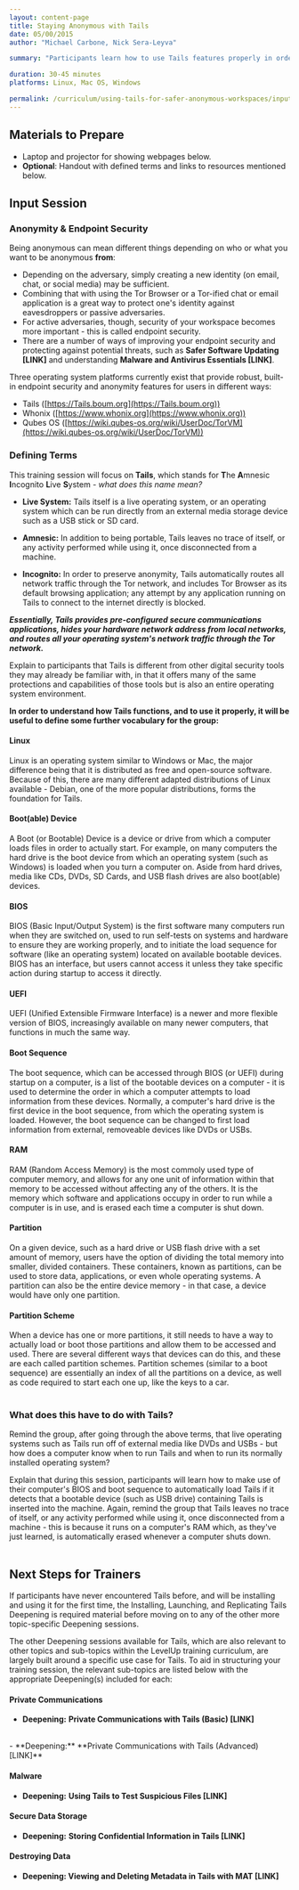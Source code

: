 ```yaml
---
layout: content-page
title: Staying Anonymous with Tails
date: 05/00/2015
author: "Michael Carbone, Nick Sera-Leyva"

summary: "Participants learn how to use Tails features properly in order to stay anonymous, beginning with the essential terminology of Tails, machine booting, and system partition schemes."

duration: 30-45 minutes
platforms: Linux, Mac OS, Windows

permalink: /curriculum/using-tails-for-safer-anonymous-workspaces/input/staying-anonymous-with-tails/
---
```

## Materials to Prepare ##

- Laptop and projector for showing webpages below.
- **Optional**: Handout with defined terms and links to resources mentioned below.

## Input Session ##

### Anonymity & Endpoint Security ###

Being anonymous can mean different things depending on who or what you want to be anonymous **from**:

- Depending on the adversary, simply creating a new identity (on email, chat, or social media) may be sufficient.
- Combining that with using the Tor Browser or a Tor-ified chat or email application is a great way to protect one's identity against eavesdroppers or passive adversaries.
- For active adversaries, though, security of your workspace becomes more important - this is called endpoint security.
- There are a number of ways of improving your endpoint security and protecting against potential threats, such as **Safer Software Updating [LINK]** and understanding **Malware and Antivirus Essentials [LINK]**.

Three operating system platforms currently exist that provide robust, built-in endpoint security and anonymity features for users in different ways:

- Tails ([https://Tails.boum.org](https://Tails.boum.org))
- Whonix ([https://www.whonix.org](https://www.whonix.org))
- Qubes OS ([https://wiki.qubes-os.org/wiki/UserDoc/TorVM](https://wiki.qubes-os.org/wiki/UserDoc/TorVM))

### Defining Terms ###

This training session will focus on **Tails**, which stands for **T**he **A**mnesic **I**ncognito **L**ive **S**ystem - *what does this name mean?*

- **Live System:** Tails itself is a live operating system, or an operating system which can be run directly from an external media storage device such as a USB stick or SD card.

- **Amnesic:** In addition to being portable, Tails leaves no trace of itself, or any activity performed while using it, once disconnected from a machine.

- **Incognito:** In order to preserve anonymity, Tails automatically routes all network traffic through the Tor network, and includes Tor Browser as its default browsing application; any attempt by any application running on Tails to connect to the internet directly is blocked.

***Essentially, Tails provides pre-configured secure communications applications, hides your hardware network address from local networks, and routes all your operating system's network traffic through the Tor network.***

Explain to participants that Tails is different from other digital security tools they may already be familiar with, in that it offers many of the same protections and capabilities of those tools but is also an entire operating system environment.

**In order to understand how Tails functions, and to use it properly, it will be useful to define some further vocabulary for the group:**

#### Linux ####
Linux is an operating system similar to Windows or Mac, the major difference being that it is distributed as free and open-source software. Because of this, there are many different adapted distributions of Linux available - Debian, one of the more popular distributions, forms the foundation for Tails.

#### Boot(able) Device ####
A Boot (or Bootable) Device is a device or drive from which a computer loads files in order to actually start. For example, on many computers the hard drive is the boot device from which an operating system (such as Windows) is loaded when you turn a computer on. Aside from hard drives, media like CDs, DVDs, SD Cards, and USB flash drives are also boot(able) devices.

#### BIOS ####
BIOS (Basic Input/Output System) is the first software many computers run when they are switched on, used to run self-tests on systems and hardware to ensure they are working properly, and to initiate the load sequence for software (like an operating system) located on available bootable devices. BIOS has an interface, but users cannot access it unless they take specific action during startup to access it directly.

#### UEFI ####
UEFI (Unified Extensible Firmware Interface) is a newer and more flexible version of BIOS, increasingly available on many newer computers, that functions in much the same way.

#### Boot Sequence ####
The boot sequence, which can be accessed through BIOS (or UEFI) during startup on a computer, is a list of the bootable devices on a computer - it is used to determine the order in which a computer attempts to load information from these devices. Normally, a computer's hard drive is the first device in the boot sequence, from which the operating system is loaded. However, the boot sequence can be changed to first load information from external, removeable devices like DVDs or USBs.

#### RAM ####
RAM (Random Access Memory) is the most commoly used type of computer memory, and allows for any one unit of information within that memory to be accessed without affecting any of the others. It is the memory which software and applications occupy in order to run while a computer is in use, and is erased each time a computer is shut down.

#### Partition ####
On a given device, such as a hard drive or USB flash drive with a set amount of memory, users have the option of dividing the total memory into smaller, divided containers. These containers, known as partitions, can be used to store data, applications, or even whole operating systems. A partition can also be the entire device memory - in that case, a device would have only one partition.

#### Partition Scheme ####
When a device has one or more partitions, it still needs to have a way to actually load or boot those partitions and allow them to be accessed and used. There are several different ways that devices can do this, and these are each called partition schemes. Partition schemes (similar to a boot sequence) are essentially an index of all the partitions on a device, as well as code required to start each one up, like the keys to a car.
<br><br>

### What does this have to do with Tails? ###
Remind the group, after going through the above terms, that live operating systems such as Tails run off of external media like DVDs and USBs - but how does a computer know when to run Tails and when to run its normally installed operating system?

Explain that during this session, participants will learn how to make use of their computer's BIOS and boot sequence to automatically load Tails if it detects that a bootable device (such as USB drive) containing Tails is inserted into the machine. Again, remind the group that Tails leaves no trace of itself, or any activity performed while using it, once disconnected from a machine - this is because it runs on a computer's RAM which, as they've just learned, is automatically erased whenever a computer shuts down.
<br><br>

## Next Steps for Trainers ##

If participants have never encountered Tails before, and will be installing and using it for the first time, the Installing, Launching, and Replicating Tails Deepening is required material before moving on to any of the other more topic-specific Deepening sessions.

The other Deepening sessions available for Tails, which are also relevant to other topics and sub-topics within the LevelUp training curriculum, are largely built around a specific use case for Tails. To aid in structuring your training session, the relevant sub-topics are listed below with the appropriate Deepening(s) included for each:

#### Private Communications ####

- **Deepening:** **Private Communications with Tails (Basic) [LINK]**
<br>
- **Deepening:** **Private Communications with Tails (Advanced) [LINK]**

#### Malware ####

- **Deepening:** **Using Tails to Test Suspicious Files [LINK]**

#### Secure Data Storage ####

- **Deepening:** **Storing Confidential Information in Tails [LINK]**

#### Destroying Data ####

- **Deepening: Viewing and Deleting Metadata in Tails with MAT [LINK]**
